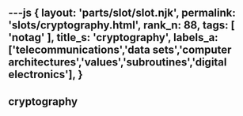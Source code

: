 ---js
{
  layout: 'parts/slot/slot.njk',
  permalink: 'slots/cryptography.html',
  rank_n: 88,
  tags: [ 'notag' ],
  title_s: 'cryptography',
  labels_a: ['telecommunications','data sets','computer architectures','values','subroutines','digital electronics'],
}
---
## cryptography


